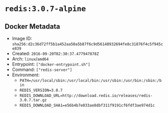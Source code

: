 # `redis:3.0.7-alpine`

## Docker Metadata

- Image ID: `sha256:d2c36d72ff5b1a452aa50a5b87f6c9d56148932694fe8c31876f4c5f945ce839`
- Created: `2016-09-20T02:30:37.477947878Z`
- Arch: `linux`/`amd64`
- Entrypoint: `["docker-entrypoint.sh"]`
- Command: `["redis-server"]`
- Environment:
  - `PATH=/usr/local/sbin:/usr/local/bin:/usr/sbin:/usr/bin:/sbin:/bin`
  - `REDIS_VERSION=3.0.7`
  - `REDIS_DOWNLOAD_URL=http://download.redis.io/releases/redis-3.0.7.tar.gz`
  - `REDIS_DOWNLOAD_SHA1=e56b4b7e033ae8dbf311f9191cf6fdf3ae974d1c`

